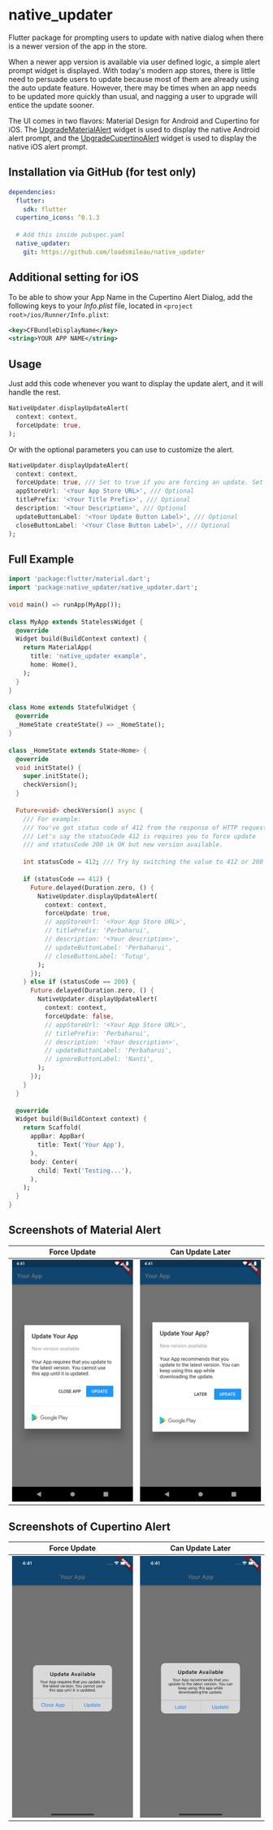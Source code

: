# native_updater

Flutter package for prompting users to update with native dialog when there is a newer version of the app in the store.

When a newer app version is available via user defined logic, a simple alert prompt widget is displayed. With today's modern app stores, there is little need to persuade users to update because most of them are already using the auto update feature. However, there may be times when an app needs to be updated more quickly than usual, and nagging a user to upgrade will entice the update sooner.

The UI comes in two flavors: Material Design for Android and Cupertino for iOS. The [UpgradeMaterialAlert](#material-alert-example) widget is used to display the
native Android alert prompt, and the [UpgradeCupertinoAlert](#cupertino-alert-example) widget is used to display the native iOS alert prompt.

## Installation via GitHub (for test only)

```yaml
dependencies:
  flutter:
    sdk: flutter
  cupertino_icons: ^0.1.3

  # Add this inside pubspec.yaml
  native_updater:
    git: https://github.com/loadsmileau/native_updater
```

## Additional setting for iOS

To be able to show your App Name in the Cupertino Alert Dialog, add the following keys to your _Info.plist_ file, located in `<project root>/ios/Runner/Info.plist`:

```xml
<key>CFBundleDisplayName</key>
<string>YOUR APP NAME</string>
```

## Usage

Just add this code whenever you want to display the update alert, and it will handle the rest.

```dart
NativeUpdater.displayUpdateAlert(
  context: context,
  forceUpdate: true,
);
```

Or with the optional parameters you can use to customize the alert.

```dart
NativeUpdater.displayUpdateAlert(
  context: context,
  forceUpdate: true, /// Set to true if you are forcing an update. Set to false if you are giving an option to update later.
  appStoreUrl: '<Your App Store URL>', /// Optional
  titlePrefix: '<Your Title Prefix>', /// Optional
  description: '<Your Description>', /// Optional
  updateButtonLabel: '<Your Update Button Label>', /// Optional
  closeButtonLabel: '<Your Close Button Label>', /// Optional
);
```

## Full Example

```dart
import 'package:flutter/material.dart';
import 'package:native_updater/native_updater.dart';

void main() => runApp(MyApp());

class MyApp extends StatelessWidget {
  @override
  Widget build(BuildContext context) {
    return MaterialApp(
      title: 'native_updater example',
      home: Home(),
    );
  }
}

class Home extends StatefulWidget {
  @override
  _HomeState createState() => _HomeState();
}

class _HomeState extends State<Home> {
  @override
  void initState() {
    super.initState();
    checkVersion();
  }

  Future<void> checkVersion() async {
    /// For example:
    /// You've got status code of 412 from the response of HTTP request.
    /// Let's say the statusCode 412 is requires you to force update
    /// and statusCode 200 ik OK but new version available.

    int statusCode = 412; /// Try by switching the value to 412 or 200

    if (statusCode == 412) {
      Future.delayed(Duration.zero, () {
        NativeUpdater.displayUpdateAlert(
          context: context,
          forceUpdate: true,
          // appStoreUrl: '<Your App Store URL>',
          // titlePrefix: 'Perbaharui',
          // description: '<Your description>',
          // updateButtonLabel: 'Perbaharui',
          // closeButtonLabel: 'Tutup',
        );
      });
    } else if (statusCode == 200) {
      Future.delayed(Duration.zero, () {
        NativeUpdater.displayUpdateAlert(
          context: context,
          forceUpdate: false,
          // appStoreUrl: '<Your App Store URL>',
          // titlePrefix: 'Perbaharui',
          // description: '<Your description>',
          // updateButtonLabel: 'Perbaharui',
          // ignoreButtonLabel: 'Nanti',
        );
      });
    }
  }

  @override
  Widget build(BuildContext context) {
    return Scaffold(
      appBar: AppBar(
        title: Text('Your App'),
      ),
      body: Center(
        child: Text('Testing...'),
      ),
    );
  }
}
```

## Screenshots of Material Alert

|                 Force Update                 |               Can Update Later               |
| :------------------------------------------: | :------------------------------------------: |
| ![image](screenshots/material_example_1.png) | ![image](screenshots/material_example_2.png) |

## Screenshots of Cupertino Alert

|                 Force Update                  |               Can Update Later                |
| :-------------------------------------------: | :-------------------------------------------: |
| ![image](screenshots/cupertino_example_1.png) | ![image](screenshots/cupertino_example_2.png) |
